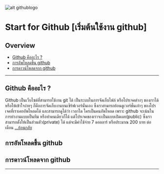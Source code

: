 ﻿![alt githublogo](https://3.bp.blogspot.com/-yc8DO17D1do/WmC6HX7KAhI/AAAAAAAABSw/D2iPGjKom9grVPOcsuVwFTAjsyRivs6oACLcBGAs/s1600/githublogo.png "Start for Github")
# Start for Github [เริ่มต้นใช้งาน github]
## Overview
+ [Github คืออะไร ?](#github-คืออะไร-)
+ [การอัพโหลดขึ้น github](#การอัพโหลดขึ้น-github)
+ [การดาวน์โหลดจาก github](#การดาวน์โหลดจาก-github)
---
## Github คืออะไร ?
Github เป็นเว็บไซต์ที่สามารถใช้งาน git ได้ เป็นระบบในการจัดเก็บไฟล์ หรือโปรเจคต่างๆ ของเราได้ หรือให้เข้าใจง่ายๆ ก็คือการจัดเก็บงานบนเซิร์ฟเวอร์นั่นเอง 
ซึ่งเราสามารถย้อนดูเวอร์ชั่นเก่าๆ ของโปรเจคที่เราเคยอัพโหลดได้ และสามารถดูได้ว่า เวลาใด ใครเป็นคนอัพโหลด เพราะ github จะเน้นในการทำงานแบบเป็นทีม 
หรือทำคนเดียวก็ได้ แต่โปรเจคของเราจะเป็นแบบเปิดเผย(public) ซึ่งเราสามารถตั้งให้เป็นส่วนตัว(private) ได้ แต่จะมีค่าใช้จ่าย 7 ดอลลาร์ หรือประมาณ 200 บาท ต่อเดือน
[...ย้อนกลับ](#overview)
## การอัพโหลดขึ้น github

## การดาวน์โหลดจาก github
---

